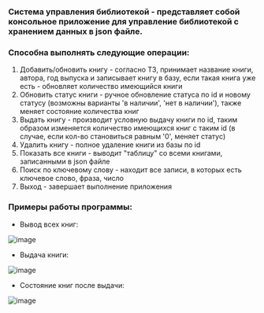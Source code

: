### Системa управления библиотекой - представляет собой консольное приложение для управление библиотекой с хранением данных в json файле.
### Способна выполнять следующие операции:
1. Добавить/обновить книгу - согласно ТЗ, принимает название книги, автора, год выпуска и записывает книгу в базу, если такая книга уже есть - обновляет количество имеющийся книги 
2. Обновить статус книги - ручное обновление статуса по id и новому статусу (возможны варианты 'в наличии', 'нет в наличии'), также меняет состояние количества книг
3. Выдать книгу - производит условную выдачу книги по id, таким образом изменяется количество имеющихся книг с таким id (в случае, если кол-во становиться равным '0', меняет статус)
4. Удалить книгу - полное удаление книги из базы по id
5. Показать все книги - выводит "таблицу" со всеми книгами, записанными в json файле
6. Поиск по ключевому слову - находит все записи, в которых есть ключевое слово, фраза, число 
7. Выход - завершает выполнение приложения

### Примеры работы программы:
- Вывод всех книг:

![image](https://github.com/user-attachments/assets/b08fcfda-bcd0-4db0-acbc-83ff69a20589)

- Выдача книги:

![image](https://github.com/user-attachments/assets/354506ff-a060-45a7-817c-878542e27bc0)

- Состояние книг после выдачи:
  
![image](https://github.com/user-attachments/assets/84f4a3c1-e3e0-47cc-97c8-5f40d3fd4651)

